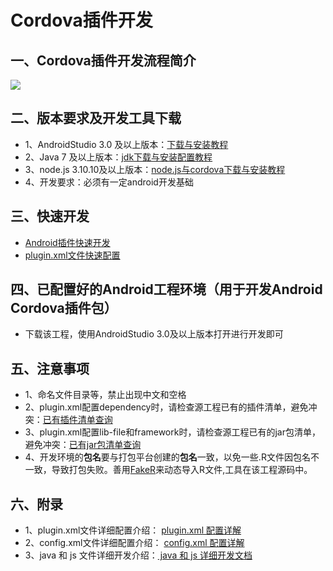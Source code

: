 # Cordova插件开发
## 一、Cordova插件开发流程简介
![](https://i.imgur.com/fHfjWWK.png)
## 二、版本要求及开发工具下载
- 1、AndroidStudio 3.0 及以上版本：[下载与安装教程](https://juejin.im/post/59c879a3f265da064703fbff)
- 2、Java 7 及以上版本：[jdk下载与安装配置教程](https://blog.csdn.net/u012934325/article/details/73441617)
- 3、node.js 3.10.10及以上版本：[node.js与cordova下载与安装教程](https://blog.csdn.net/weixin_37730482/article/details/74388056)
- 4、开发要求：必须有一定android开发基础
## 三、快速开发
- [Android插件快速开发](./插件开发与安装.md)
- [plugin.xml文件快速配置](./插件plugin配置规范模板.md)
## 四、已配置好的Android工程环境（用于开发Android Cordova插件包）
- 下载该工程，使用AndroidStudio 3.0及以上版本打开进行开发即可
## 五、注意事项
- 1、命名文件目录等，禁止出现中文和空格
- 2、plugin.xml配置dependency时，请检查源工程已有的插件清单，避免冲突：[已有插件清单查询](./源工程插件清单.md)
- 3、plugin.xml配置lib-file和framework时，请检查源工程已有的jar包清单，避免冲突：[已有jar包清单查询](./源工程第三方jar包清单.md)
- 4、开发环境的**包名**要与打包平台创建的**包名**一致，以免一些.R文件因包名不一致，导致打包失败。善用[FakeR](./app/src/main/java/com/toone/hello/FakeR.java)来动态导入R文件,工具在该工程源码中。
## 六、附录
- 1、plugin.xml文件详细配置介绍：
[plugin.xml 配置详解](./插件plugin配置介绍.md)
- 2、config.xml文件详细配置介绍：
[config.xml 配置详解](./插件config配置介绍.md)
- 3、java 和 js 文件详细开发介绍：[   java 和 js 详细开发文档](http://cordova.axuer.com/docs/zh-cn/latest/guide/platforms/android/plugin.html)
